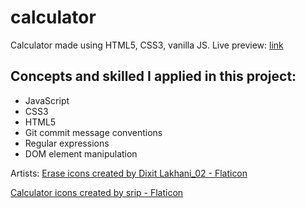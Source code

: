 # calculator
Calculator made using HTML5, CSS3, vanilla JS.
Live preview: [link](https://belle-cmd.github.io/calculator/)


## Concepts and skilled I applied in this project:
- JavaScript
- CSS3
- HTML5
- Git commit message conventions
- Regular expressions
- DOM element manipulation


Artists:
<a href="https://www.flaticon.com/free-icons/erase" title="erase icons">Erase icons created by Dixit Lakhani_02 - Flaticon</a>

<a href="https://www.flaticon.com/free-icons/calculator" title="calculator icons">Calculator icons created by srip - Flaticon</a>
